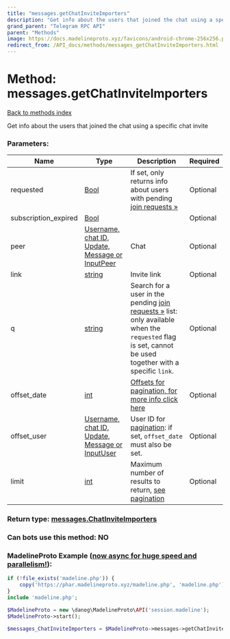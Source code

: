 ```yaml
---
title: "messages.getChatInviteImporters"
description: "Get info about the users that joined the chat using a specific chat invite"
grand_parent: "Telegram RPC API"
parent: "Methods"
image: https://docs.madelineproto.xyz/favicons/android-chrome-256x256.png
redirect_from: /API_docs/methods/messages_getChatInviteImporters.html
---
```

# Method: messages.getChatInviteImporters
[Back to methods index](index.html)



Get info about the users that joined the chat using a specific chat invite

### Parameters:

| Name     |    Type       | Description | Required |
|----------|---------------|-------------|----------|
|requested|[Bool](/API_docs/types/Bool.html) | If set, only returns info about users with pending [join requests »](https://core.telegram.org/api/invites#join-requests) | Optional|
|subscription\_expired|[Bool](/API_docs/types/Bool.html) |  | Optional|
|peer|[Username, chat ID, Update, Message or InputPeer](/API_docs/types/InputPeer.html) | Chat | Optional|
|link|[string](/API_docs/types/string.html) | Invite link | Optional|
|q|[string](/API_docs/types/string.html) | Search for a user in the pending [join requests »](https://core.telegram.org/api/invites#join-requests) list: only available when the `requested` flag is set, cannot be used together with a specific `link`. | Optional|
|offset\_date|[int](/API_docs/types/int.html) | [Offsets for pagination, for more info click here](https://core.telegram.org/api/offsets) | Optional|
|offset\_user|[Username, chat ID, Update, Message or InputUser](/API_docs/types/InputUser.html) | User ID for [pagination](https://core.telegram.org/api/offsets): if set, `offset_date` must also be set. | Optional|
|limit|[int](/API_docs/types/int.html) | Maximum number of results to return, [see pagination](https://core.telegram.org/api/offsets) | Optional|


### Return type: [messages.ChatInviteImporters](/API_docs/types/messages.ChatInviteImporters.html)

### Can bots use this method: **NO**


### MadelineProto Example ([now async for huge speed and parallelism!](https://docs.madelineproto.xyz/docs/ASYNC.html)):


```php
if (!file_exists('madeline.php')) {
    copy('https://phar.madelineproto.xyz/madeline.php', 'madeline.php');
}
include 'madeline.php';

$MadelineProto = new \danog\MadelineProto\API('session.madeline');
$MadelineProto->start();

$messages_ChatInviteImporters = $MadelineProto->messages->getChatInviteImporters(requested: $Bool, subscription_expired: $Bool, peer: $InputPeer, link: 'string', q: 'string', offset_date: $int, offset_user: $InputUser, limit: $int, );
```

